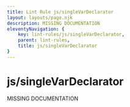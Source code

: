```yaml
---
title: Lint Rule js/singleVarDeclarator
layout: layouts/page.njk
description: MISSING DOCUMENTATION
eleventyNavigation: {
	key: lint-rules/js/singleVarDeclarator,
	parent: lint-rules,
	title: js/singleVarDeclarator
}
---
```


# js/singleVarDeclarator

MISSING DOCUMENTATION
